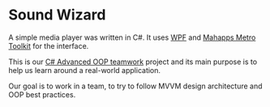 # Sound Wizard
A simple media player was written in C#. It uses [WPF](https://github.com/Microsoft/WPF-Samples) and [Mahapps Metro Toolkit](https://github.com/MahApps/MahApps.Metro) for the interface.

This is our [C# Advanced OOP teamwork](https://softuni.bg/trainings/1637/c-sharp-oop-advanced-july-2017#lecture-6062) project and its main purpose is to help us learn around a real-world application.

Our goal is to work in a team, to try to follow MVVM design architecture and OOP best practices.